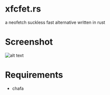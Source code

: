 # xfcfet.rs
a neofetch suckless fast alternative written in rust

# Screenshot
![alt text](https://github.com/xfcisco/xfcfet.rs/shot0.png)

# Requirements
  - chafa
